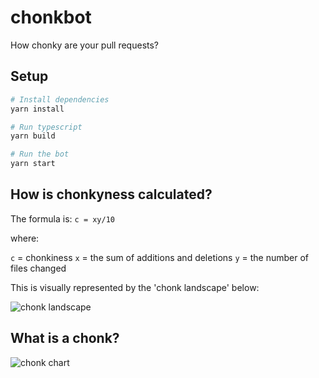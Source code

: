 # chonkbot

How chonky are your pull requests?

## Setup

```sh
# Install dependencies
yarn install

# Run typescript
yarn build

# Run the bot
yarn start
```

## How is chonkyness calculated?

The formula is: `c = xy/10`

where:

`c` = chonkiness
`x` = the sum of additions and deletions
`y` = the number of files changed

This is visually represented by the 'chonk landscape' below:

![chonk landscape](https://github.com/tpbowden/chonkbot/chonk-landscape.png)

## What is a chonk?

![chonk chart](https://github.com/tpbowden/chonkbot/chonk-chart.png)
